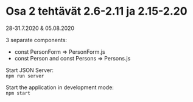 # Osa 2 tehtävät 2.6-2.11 ja 2.15-2.20

28-31.7.2020 & 05.08.2020

3 separate components:

- const PersonForm => PersonForm.js
- const Person and const Persons => Persons.js

Start JSON Server:  
`npm run server`

Start the application in development mode:  
`npm start`
